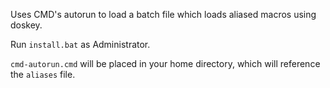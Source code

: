 Uses CMD's autorun to load a batch file which loads aliased macros using doskey.

Run `install.bat` as Administrator.

`cmd-autorun.cmd` will be placed in your home directory, which will reference the `aliases` file.